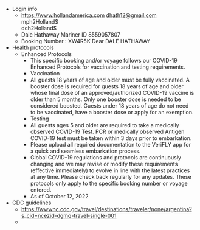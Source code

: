 - Login info
	- https://www.hollandamerica.com
	  dhath12@gmail.com  
	  mph2Holland$  
	  dch2Holland$
	- Dale Hathaway
	  Mariner ID 8559057807
	- Booking Number : XW4R5K
	  Dear DALE HATHAWAY
- Health protocols
	- Enhanced Protocols
		- This specific booking and/or voyage follows our COVID-19 Enhanced Protocols for vaccination and testing requirements.
		- Vaccination
		- All guests 18 years of age and older must be fully vaccinated. A booster dose is required for guests 18 years of age and older whose final dose of an approved/authorized COVID-19 vaccine is older than 5 months.
		    Only one booster dose is needed to be considered boosted.
		    Guests under 18 years of age do not need to be vaccinated, have a booster dose or apply for an exemption.
		- Testing
		- All guests ages 5 and older are required to take a medically observed COVID-19 Test.
		        PCR or medically observed Antigen COVID-19 test must be taken within 3 days prior to embarkation.
		- Please upload all required documentation to the VeriFLY app for a quick and seamless embarkation process.
		- Global COVID-19 regulations and protocols are continuously changing and we may revise or modify these requirements (effective immediately) to evolve in line with the latest practices at any time. Please check back regularly for any updates. These protocols only apply to the specific booking number or voyage entered.
		- As of October 12, 2022
- CDC guidelines
	- https://wwwnc.cdc.gov/travel/destinations/traveler/none/argentina?s_cid=ncezid-dgmq-travel-single-001
	-